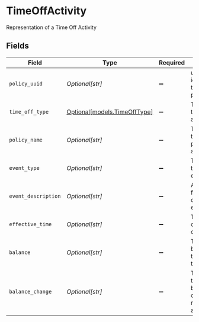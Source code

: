 # TimeOffActivity

Representation of a Time Off Activity


## Fields

| Field                                                               | Type                                                                | Required                                                            | Description                                                         |
| ------------------------------------------------------------------- | ------------------------------------------------------------------- | ------------------------------------------------------------------- | ------------------------------------------------------------------- |
| `policy_uuid`                                                       | *Optional[str]*                                                     | :heavy_minus_sign:                                                  | unique identifier of a time off policy                              |
| `time_off_type`                                                     | [Optional[models.TimeOffType]](../models/timeofftype.md)            | :heavy_minus_sign:                                                  | Type of the time off activity                                       |
| `policy_name`                                                       | *Optional[str]*                                                     | :heavy_minus_sign:                                                  | The name of the time off policy for this activity                   |
| `event_type`                                                        | *Optional[str]*                                                     | :heavy_minus_sign:                                                  | The type of the time off event/activity                             |
| `event_description`                                                 | *Optional[str]*                                                     | :heavy_minus_sign:                                                  | A description for the time off event/activity                       |
| `effective_time`                                                    | *Optional[str]*                                                     | :heavy_minus_sign:                                                  | The datetime of the time off activity                               |
| `balance`                                                           | *Optional[str]*                                                     | :heavy_minus_sign:                                                  | The time off balance at the time of the activity                    |
| `balance_change`                                                    | *Optional[str]*                                                     | :heavy_minus_sign:                                                  | The amount the time off balance changed as a result of the activity |